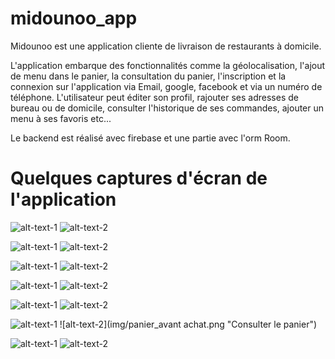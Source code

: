 # midounoo_app

Midounoo est une application cliente de livraison de restaurants à domicile.

L'application embarque des fonctionnalités comme la géolocalisation, l'ajout de menu dans le panier, la consultation du panier,
l'inscription et la connexion sur l'application via Email, google, facebook et via un numéro de téléphone.
L'utilisateur peut éditer son profil, rajouter ses adresses de bureau ou de domicile, consulter l'historique de ses commandes,
ajouter un menu à ses favoris etc...

Le backend est réalisé avec firebase et une partie avec l'orm Room.

# Quelques captures d'écran de l'application
![alt-text-1](img/logo_demarrage.png "logo de démarrage") ![alt-text-2](img/page_de_connexion.png "Page d'inscription ou de connexion")

![alt-text-1](img/choix_de_moyen_de_connexion.png "Moyen de connexion") ![alt-text-2](img/accueil.png "Page d'accueil")

![alt-text-1](img/accueil_fragment.png "Affichage menu accueil") ![alt-text-2](img/menu_display.png "Affichage d'un produit")

![alt-text-1](img/accueil_fragment.png "Affichage menu accueil") ![alt-text-2](img/menu_display.png "Affichage d'un produit")

![alt-text-1](img/comments.png "Commenter un menu") ![alt-text-2](img/add_drinks.png "Ajouter une boisson au menu")

![alt-text-1](img/pick_delivery_adress.png "Choix de l'adresse de livraison") ![alt-text-2](img/panier_avant achat.png "Consulter le panier")

![alt-text-1](img/profil.png "Consulter le profil") ![alt-text-2](img/editer_profil.png "Modification du profil")
